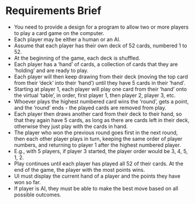 # Requirements Brief
- You need to provide a design for a program to allow two or more players to play a card game on the computer. 
- Each player may be either a human or an AI. 
- Assume that each player has their own deck of 52 cards, numbered 1 to 52. 
- At the beginning of the game, each deck is shuffled. 
- Each player has a ‘hand’ of cards, a collection of cards that they are ‘holding’ and are ready to play. 
- Each player will then keep drawing from their deck (moving the top card from their ‘deck’ into their ‘hand’) until they have 5 cards in their ‘hand’.
- Starting at player 1, each player will play one card from their ‘hand’ onto the virtual ‘table’, in order, first player 1, then player 2, player 3, etc. 
- Whoever plays the highest numbered card wins the ‘round’, gets a point, and the ‘round’ ends - the played cards are removed from play. 
- Each player then draws another card from their deck to their hand, so that they again have 5 cards, as long as there are cards left in their deck, otherwise they just play with the cards in hand. 
- The player who won the previous round goes first in the next round, then each other player plays in turn, keeping the same order of player numbers, and returning to player 1 after the highest numbered player. 
- E.g., with 5 players, if player 3 started, the player order would be 3, 4, 5, 1, 2. 
- Play continues until each player has played all 52 of their cards. At the end of the game, the player with the most points wins.
- UI must display the current hand of a player and the points they have won so far.
- If player is AI, they must be able to make the best move based on all possible outcomes.
